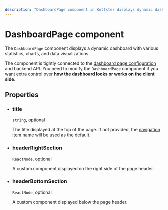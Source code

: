 ```yaml
---
description: "DashboardPage component in Kottster displays dynamic dashboards with statistics and charts."
---
```


# DashboardPage component

The `DashboardPage` component displays a dynamic dashboard with various statistics, charts, and data visualizations.

The component is tightly connected to the [dashboard page configuration](../dashboard/configuration/api.md) and backend API. You need to modify the `DashboardPage` component if you want extra control over **how the dashboard looks or works on the client side**.

## Properties

- ### title

  `string`, optional

  The title displayed at the top of the page. If not provided, the [navigation item name](../app-configuration/sidebar.md) will be used as the default.

- ### headerRightSection

  `ReactNode`, optional

  A custom component displayed on the right side of the page header.

- ### headerBottomSection

  `ReactNode`, optional

  A custom component displayed below the page header.

